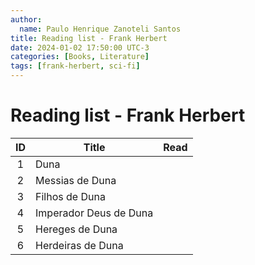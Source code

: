 ```yaml
---
author:
  name: Paulo Henrique Zanoteli Santos
title: Reading list - Frank Herbert
date: 2024-01-02 17:50:00 UTC-3
categories: [Books, Literature]
tags: [frank-herbert, sci-fi]
---
```


# Reading list - Frank Herbert

| ID  | Title                  | Read |
|:---:| ---------------------- |:----:|
| 1   | Duna                   |      |
| 2   | Messias de Duna        |      |
| 3   | Filhos de Duna         |      |
| 4   | Imperador Deus de Duna |      |
| 5   | Hereges de Duna        |      |
| 6   | Herdeiras de Duna      |      |
